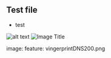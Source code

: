 ## Test file
* test

![alt text](https://raw.github.com/recdnsfp/recdnsfp.github.io/blob/master/images/vingerprintDNS.jpg "recdnsfp")
![Image Title](https://raw.github.com/recdnsfp/recdnsfp.github.io/blob/master/images/vingerprintDNS200.png)

image:
  feature: vingerprintDNS200.png

